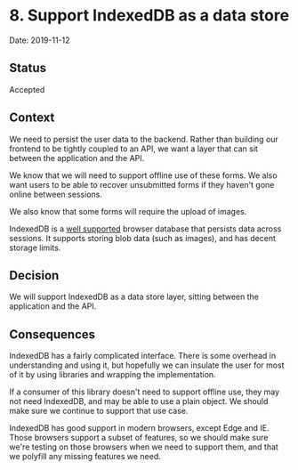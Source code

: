 # 8. Support IndexedDB as a data store

Date: 2019-11-12

## Status

Accepted

## Context

We need to persist the user data to the backend. Rather than building our
frontend to be tightly coupled to an API, we want a layer that can sit between
the application and the API.

We know that we will need to support offline use of these forms. We also want
users to be able to recover unsubmitted forms if they haven't gone online
between sessions.

We also know that some forms will require the upload of images.

IndexedDB is a [well supported](https://caniuse.com/#feat=indexeddb) browser
database that persists data across sessions. It supports storing blob data (such
as images), and has decent storage limits.

## Decision

We will support IndexedDB as a data store layer, sitting between the application
and the API.

## Consequences

IndexedDB has a fairly complicated interface. There is some overhead in
understanding and using it, but hopefully we can insulate the user for most of
it by using libraries and wrapping the implementation.

If a consumer of this library doesn't need to support offline use, they may not
need IndexedDB, and may be able to use a plain object. We should make sure we
continue to support that use case.

IndexedDB has good support in modern browsers, except Edge and IE. Those
browsers support a subset of features, so we should make sure we're testing on
those browsers when we need to support them, and that we polyfill any missing
features we need.
